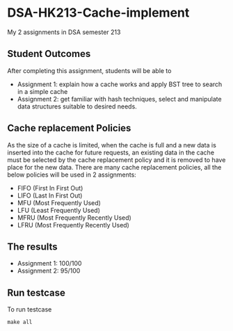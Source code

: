 # DSA-HK213-Cache-implement
My 2 assignments in DSA semester 213

## Student Outcomes
After completing this assignment, students will be able to
* Assignment 1: explain how a cache works and apply BST tree to search in a simple cache
* Assignment 2: get familiar with hash techniques, select and manipulate data structures suitable to desired needs.

## Cache replacement Policies
As the size of a cache is limited, when the cache is full and a new data is
inserted into the cache for future requests, an existing data in the cache must
be selected by the cache replacement policy and it is removed to have place for
the new data. There are many cache replacement policies, all the below policies will be used in 2 assignments:
* FIFO (First In First Out)
* LIFO (Last In First Out)
* MFU (Most Frequently Used)
* LFU (Least Frequently Used)
* MFRU (Most Frequently Recently Used)
* LFRU (Most Frequently Recently Used)

## The results
* Assignment 1: 100/100
* Assignment 2: 95/100

## Run testcase

To run testcase
```C++
make all
```
